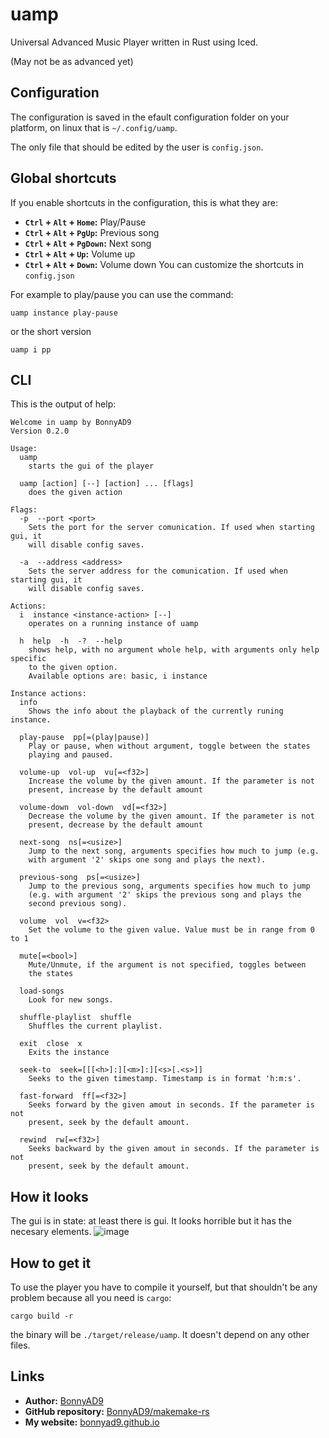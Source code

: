# uamp
Universal Advanced Music Player written in Rust using Iced.

(May not be as advanced yet)

## Configuration
The configuration is saved in the efault configuration folder on your
platform, on linux that is `~/.config/uamp`.

The only file that should be edited by the user is `config.json`.

## Global shortcuts
If you enable shortcuts in the configuration, this is what they are:
- **`Ctrl` + `Alt` + `Home`:** Play/Pause
- **`Ctrl` + `Alt` + `PgUp`:** Previous song
- **`Ctrl` + `Alt` + `PgDown`:** Next song
- **`Ctrl` + `Alt` + `Up`:** Volume up
- **`Ctrl` + `Alt` + `Down`:** Volume down
You can customize the shortcuts in `config.json`

For example to play/pause you can use the command:
```
uamp instance play-pause
```
or the short version
```
uamp i pp
```

## CLI
This is the output of help:
```
Welcome in uamp by BonnyAD9
Version 0.2.0

Usage:
  uamp
    starts the gui of the player

  uamp [action] [--] [action] ... [flags]
    does the given action

Flags:
  -p  --port <port>
    Sets the port for the server comunication. If used when starting gui, it
    will disable config saves.

  -a  --address <address>
    Sets the server address for the comunication. If used when starting gui, it
    will disable config saves.

Actions:
  i  instance <instance-action> [--]
    operates on a running instance of uamp

  h  help  -h  -?  --help
    shows help, with no argument whole help, with arguments only help specific
    to the given option.
    Available options are: basic, i instance

Instance actions:
  info
    Shows the info about the playback of the currently runing instance.

  play-pause  pp[=(play|pause)]
    Play or pause, when without argument, toggle between the states
    playing and paused.

  volume-up  vol-up  vu[=<f32>]
    Increase the volume by the given amount. If the parameter is not
    present, increase by the default amount

  volume-down  vol-down  vd[=<f32>]
    Decrease the volume by the given amount. If the parameter is not
    present, decrease by the default amount

  next-song  ns[=<usize>]
    Jump to the next song, arguments specifies how much to jump (e.g.
    with argument '2' skips one song and plays the next).

  previous-song  ps[=<usize>]
    Jump to the previous song, arguments specifies how much to jump
    (e.g. with argument '2' skips the previous song and plays the
    second previous song).

  volume  vol  v=<f32>
    Set the volume to the given value. Value must be in range from 0 to 1

  mute[=<bool>]
    Mute/Unmute, if the argument is not specified, toggles between
    the states

  load-songs
    Look for new songs.

  shuffle-playlist  shuffle
    Shuffles the current playlist.

  exit  close  x
    Exits the instance

  seek-to  seek=[[[<h>]:][<m>]:][<s>[.<s>]]
    Seeks to the given timestamp. Timestamp is in format 'h:m:s'.

  fast-forward  ff[=<f32>]
    Seeks forward by the given amout in seconds. If the parameter is not
    present, seek by the default amount.

  rewind  rw[=<f32>]
    Seeks backward by the given amout in seconds. If the parameter is not
    present, seek by the default amount.
```

## How it looks
The gui is in state: at least there is gui. It looks horrible but it has the
necesary elements.
![image](https://github.com/BonnyAD9/uamp/assets/46282097/b3e5f1f1-5aaf-4f4d-a9ba-bf8e65c498eb)


## How to get it
To use the player you have to compile it yourself, but that shouldn't be any
problem because all you need is `cargo`:
```
cargo build -r
```
the binary will be `./target/release/uamp`. It doesn't depend on any other
files.

## Links
- **Author:** [BonnyAD9](https://github.com/BonnyAD9)
- **GitHub repository:** [BonnyAD9/makemake-rs](https://github.com/BonnyAD9/uamp)
- **My website:** [bonnyad9.github.io](https://bonnyad9.github.io/)
